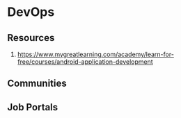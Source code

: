 # DevOps 

## Resources

1. https://www.mygreatlearning.com/academy/learn-for-free/courses/android-application-development

## Communities

## Job Portals